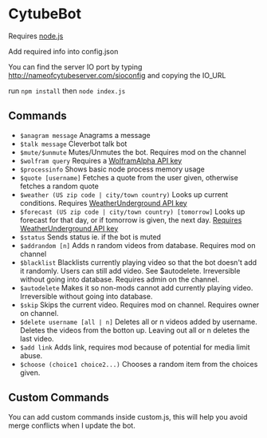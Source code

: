 CytubeBot
=========

Requires [node.js](http://nodejs.org/)

Add required info into config.json

You can find the server IO port by typing http://nameofcytubeserver.com/sioconfig and copying the IO_URL

run `npm install` then `node index.js`

Commands
--------
- `$anagram message` Anagrams a message
- `$talk message` Cleverbot talk bot
- `$mute/$unmute` Mutes/Unmutes the bot. Requires mod on the channel
- `$wolfram query` Requires a [WolframAlpha API key](http://products.wolframalpha.com/api/)
- `$processinfo` Shows basic node process memory usage
- `$quote [username]` Fetches a quote from the user given, otherwise fetches a random quote
- `$weather (US zip code | city/town country)` Looks up current conditions. Requires [WeatherUnderground API key](http://www.wunderground.com/weather/api/)
- `$forecast (US zip code | city/town country) [tomorrow]` Looks up forecast for that day, or if tomorrow is given, the next day. [Requires WeatherUnderground API key](http://www.wunderground.com/weather/api/)
- `$status` Sends status ie. if the bot is muted
- `$addrandom [n]` Adds n random videos from database. Requires mod on channel
- `$blacklist` Blacklists currently playing video so that the bot doesn't add it randomly. Users can still add video. See $autodelete. Irreversible  without going into database. Requires admin on the channel.
- `$autodelete` Makes it so non-mods cannot add currently playing video. Irreversible without going into database.
- `$skip` Skips the current video. Requires mod on channel. Requires owner on channel.
- `$delete username [all | n]` Deletes all or n videos added by username. Deletes the videos from the botton up. Leaving out all or n deletes the last video.
- `$add link` Adds link, requires mod because of potential for media limit abuse.
- `$choose (choice1 choice2...)` Chooses a random item from the choices given.


Custom Commands
---------------
You can add custom commands inside custom.js, this will help you avoid merge conflicts when I update the bot.

